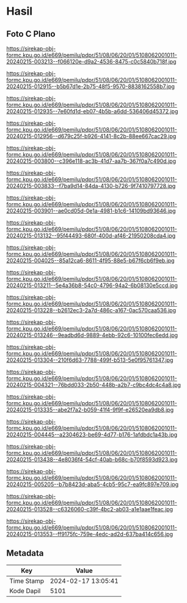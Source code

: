 # Hasil

## Foto C Plano

https://sirekap-obj-formc.kpu.go.id/e669/pemilu/pdpr/51/08/06/20/01/5108062001011-20240215-003213--f066120e-d9a2-4536-8475-c0c5840b718f.jpg

https://sirekap-obj-formc.kpu.go.id/e669/pemilu/pdpr/51/08/06/20/01/5108062001011-20240215-012915--b5b67d1e-2b75-48f5-9570-8838162558b7.jpg

https://sirekap-obj-formc.kpu.go.id/e669/pemilu/pdpr/51/08/06/20/01/5108062001011-20240215-012935--7e60fd1d-eb07-4b5b-a6dd-536406d45372.jpg

https://sirekap-obj-formc.kpu.go.id/e669/pemilu/pdpr/51/08/06/20/01/5108062001011-20240215-012956--d679c25f-b926-4141-8c2b-88ee667cac29.jpg

https://sirekap-obj-formc.kpu.go.id/e669/pemilu/pdpr/51/08/06/20/01/5108062001011-20240215-003800--c396e118-ac3b-41d7-aa7b-367f0a7c490d.jpg

https://sirekap-obj-formc.kpu.go.id/e669/pemilu/pdpr/51/08/06/20/01/5108062001011-20240215-003833--f7ba9d14-84da-4130-b726-9f7410797728.jpg

https://sirekap-obj-formc.kpu.go.id/e669/pemilu/pdpr/51/08/06/20/01/5108062001011-20240215-003901--ae0cd05d-0e1a-4981-b1c6-14109bd93646.jpg

https://sirekap-obj-formc.kpu.go.id/e669/pemilu/pdpr/51/08/06/20/01/5108062001011-20240215-013132--95f44493-680f-400d-af46-21950208cda4.jpg

https://sirekap-obj-formc.kpu.go.id/e669/pemilu/pdpr/51/08/06/20/01/5108062001011-20240215-004025--85a12ca6-8611-4f95-88e5-b67f6cb6f9eb.jpg

https://sirekap-obj-formc.kpu.go.id/e669/pemilu/pdpr/51/08/06/20/01/5108062001011-20240215-013211--5e4a36b8-54c0-4796-94a2-6b08130e5ccd.jpg

https://sirekap-obj-formc.kpu.go.id/e669/pemilu/pdpr/51/08/06/20/01/5108062001011-20240215-013228--b2612ec3-2a7d-486c-a167-0ac570caa536.jpg

https://sirekap-obj-formc.kpu.go.id/e669/pemilu/pdpr/51/08/06/20/01/5108062001011-20240215-013246--9eadbd6d-9889-4ebb-92c6-10100fec6edd.jpg

https://sirekap-obj-formc.kpu.go.id/e669/pemilu/pdpr/51/08/06/20/01/5108062001011-20240215-013304--210f6d63-7788-499f-b513-5e0f95761347.jpg

https://sirekap-obj-formc.kpu.go.id/e669/pemilu/pdpr/51/08/06/20/01/5108062001011-20240215-004321--76bdd033-2b50-448b-a2b7-c9bc4dc4c4a8.jpg

https://sirekap-obj-formc.kpu.go.id/e669/pemilu/pdpr/51/08/06/20/01/5108062001011-20240215-013335--abe2f7a2-b059-41f4-9f9f-e26520ea9db8.jpg

https://sirekap-obj-formc.kpu.go.id/e669/pemilu/pdpr/51/08/06/20/01/5108062001011-20240215-004445--a2304623-be69-4d77-b176-1afdbdc1a43b.jpg

https://sirekap-obj-formc.kpu.go.id/e669/pemilu/pdpr/51/08/06/20/01/5108062001011-20240215-013438--4e8036f4-54cf-40ab-b68c-b70f8593d923.jpg

https://sirekap-obj-formc.kpu.go.id/e669/pemilu/pdpr/51/08/06/20/01/5108062001011-20240215-005205--b7b8423d-aba5-4cb5-95c7-ea9fc897e709.jpg

https://sirekap-obj-formc.kpu.go.id/e669/pemilu/pdpr/51/08/06/20/01/5108062001011-20240215-013528--c6326060-c39f-4bc2-ab03-a1e1aae1feac.jpg

https://sirekap-obj-formc.kpu.go.id/e669/pemilu/pdpr/51/08/06/20/01/5108062001011-20240215-013553--ff9175fc-759e-4edc-ad2d-637ba414c656.jpg


## Metadata

| Key        | Value               |
| ---------- | ------------------- |
| Time Stamp | 2024-02-17 13:05:41 |
| Kode Dapil | 5101                |



